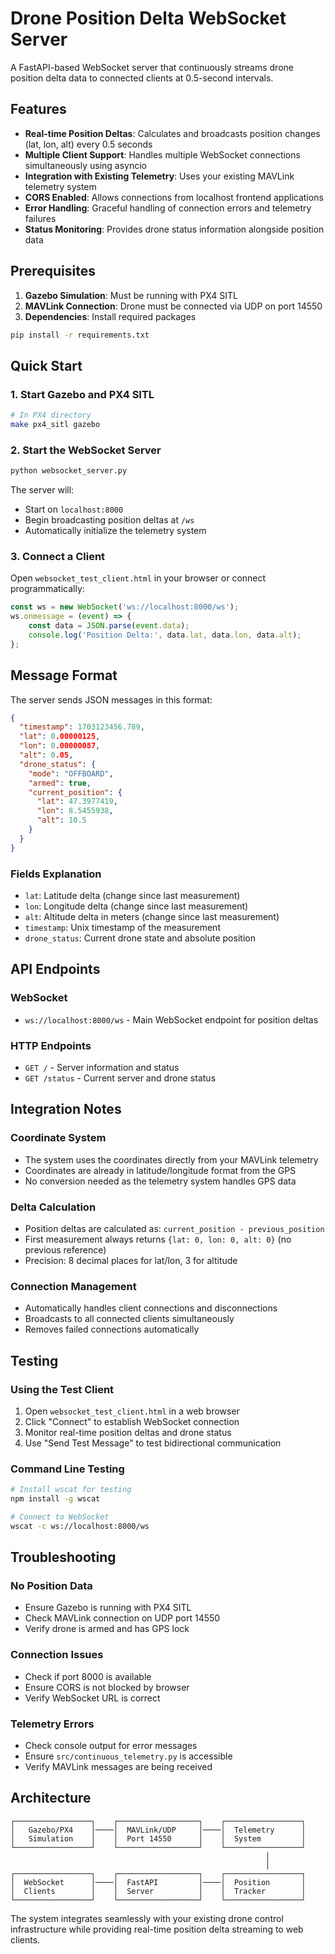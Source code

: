 # Drone Position Delta WebSocket Server

A FastAPI-based WebSocket server that continuously streams drone position delta data to connected clients at 0.5-second intervals.

## Features

- **Real-time Position Deltas**: Calculates and broadcasts position changes (lat, lon, alt) every 0.5 seconds
- **Multiple Client Support**: Handles multiple WebSocket connections simultaneously using asyncio
- **Integration with Existing Telemetry**: Uses your existing MAVLink telemetry system
- **CORS Enabled**: Allows connections from localhost frontend applications
- **Error Handling**: Graceful handling of connection errors and telemetry failures
- **Status Monitoring**: Provides drone status information alongside position data

## Prerequisites

1. **Gazebo Simulation**: Must be running with PX4 SITL
2. **MAVLink Connection**: Drone must be connected via UDP on port 14550
3. **Dependencies**: Install required packages

```bash
pip install -r requirements.txt
```

## Quick Start

### 1. Start Gazebo and PX4 SITL

```bash
# In PX4 directory
make px4_sitl gazebo
```

### 2. Start the WebSocket Server

```bash
python websocket_server.py
```

The server will:
- Start on `localhost:8000`
- Begin broadcasting position deltas at `/ws`
- Automatically initialize the telemetry system

### 3. Connect a Client

Open `websocket_test_client.html` in your browser or connect programmatically:

```javascript
const ws = new WebSocket('ws://localhost:8000/ws');
ws.onmessage = (event) => {
    const data = JSON.parse(event.data);
    console.log('Position Delta:', data.lat, data.lon, data.alt);
};
```

## Message Format

The server sends JSON messages in this format:

```json
{
  "timestamp": 1703123456.789,
  "lat": 0.00000125,
  "lon": 0.00000087,
  "alt": 0.05,
  "drone_status": {
    "mode": "OFFBOARD",
    "armed": true,
    "current_position": {
      "lat": 47.3977419,
      "lon": 8.5455938,
      "alt": 10.5
    }
  }
}
```

### Fields Explanation

- `lat`: Latitude delta (change since last measurement)
- `lon`: Longitude delta (change since last measurement)  
- `alt`: Altitude delta in meters (change since last measurement)
- `timestamp`: Unix timestamp of the measurement
- `drone_status`: Current drone state and absolute position

## API Endpoints

### WebSocket
- `ws://localhost:8000/ws` - Main WebSocket endpoint for position deltas

### HTTP Endpoints
- `GET /` - Server information and status
- `GET /status` - Current server and drone status

## Integration Notes

### Coordinate System
- The system uses the coordinates directly from your MAVLink telemetry
- Coordinates are already in latitude/longitude format from the GPS
- No conversion needed as the telemetry system handles GPS data

### Delta Calculation
- Position deltas are calculated as: `current_position - previous_position`
- First measurement always returns `{lat: 0, lon: 0, alt: 0}` (no previous reference)
- Precision: 8 decimal places for lat/lon, 3 for altitude

### Connection Management
- Automatically handles client connections and disconnections
- Broadcasts to all connected clients simultaneously
- Removes failed connections automatically

## Testing

### Using the Test Client
1. Open `websocket_test_client.html` in a web browser
2. Click "Connect" to establish WebSocket connection
3. Monitor real-time position deltas and drone status
4. Use "Send Test Message" to test bidirectional communication

### Command Line Testing
```bash
# Install wscat for testing
npm install -g wscat

# Connect to WebSocket
wscat -c ws://localhost:8000/ws
```

## Troubleshooting

### No Position Data
- Ensure Gazebo is running with PX4 SITL
- Check MAVLink connection on UDP port 14550
- Verify drone is armed and has GPS lock

### Connection Issues
- Check if port 8000 is available
- Ensure CORS is not blocked by browser
- Verify WebSocket URL is correct

### Telemetry Errors
- Check console output for error messages
- Ensure `src/continuous_telemetry.py` is accessible
- Verify MAVLink messages are being received

## Architecture

```
┌─────────────────┐    ┌──────────────────┐    ┌─────────────────┐
│   Gazebo/PX4    │────│  MAVLink/UDP     │────│  Telemetry      │
│   Simulation    │    │  Port 14550      │    │  System         │
└─────────────────┘    └──────────────────┘    └─────────────────┘
                                                         │
                                                         │
┌─────────────────┐    ┌──────────────────┐    ┌─────────────────┐
│  WebSocket      │────│  FastAPI         │────│  Position       │
│  Clients        │    │  Server          │    │  Tracker        │
└─────────────────┘    └──────────────────┘    └─────────────────┘
```

The system integrates seamlessly with your existing drone control infrastructure while providing real-time position delta streaming to web clients. 